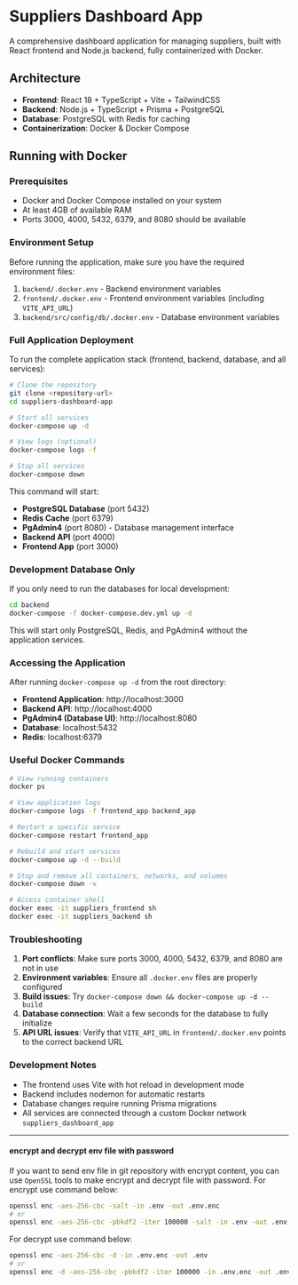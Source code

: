 # Suppliers Dashboard App

A comprehensive dashboard application for managing suppliers, built with React frontend and Node.js backend, fully containerized with Docker.

## Architecture

- **Frontend**: React 18 + TypeScript + Vite + TailwindCSS
- **Backend**: Node.js + TypeScript + Prisma + PostgreSQL
- **Database**: PostgreSQL with Redis for caching
- **Containerization**: Docker & Docker Compose

## Running with Docker

### Prerequisites

- Docker and Docker Compose installed on your system
- At least 4GB of available RAM
- Ports 3000, 4000, 5432, 6379, and 8080 should be available

### Environment Setup

Before running the application, make sure you have the required environment files:

1. `backend/.docker.env` - Backend environment variables
2. `frontend/.docker.env` - Frontend environment variables (including `VITE_API_URL`)
3. `backend/src/config/db/.docker.env` - Database environment variables

### Full Application Deployment

To run the complete application stack (frontend, backend, database, and all services):

```bash
# Clone the repository
git clone <repository-url>
cd suppliers-dashboard-app

# Start all services
docker-compose up -d

# View logs (optional)
docker-compose logs -f

# Stop all services
docker-compose down
```

This command will start:

- **PostgreSQL Database** (port 5432)
- **Redis Cache** (port 6379)
- **PgAdmin4** (port 8080) - Database management interface
- **Backend API** (port 4000)
- **Frontend App** (port 3000)

### Development Database Only

If you only need to run the databases for local development:

```bash
cd backend
docker-compose -f docker-compose.dev.yml up -d
```

This will start only PostgreSQL, Redis, and PgAdmin4 without the application services.

### Accessing the Application

After running `docker-compose up -d` from the root directory:

- **Frontend Application**: http://localhost:3000
- **Backend API**: http://localhost:4000
- **PgAdmin4 (Database UI)**: http://localhost:8080
- **Database**: localhost:5432
- **Redis**: localhost:6379

### Useful Docker Commands

```bash
# View running containers
docker ps

# View application logs
docker-compose logs -f frontend_app backend_app

# Restart a specific service
docker-compose restart frontend_app

# Rebuild and start services
docker-compose up -d --build

# Stop and remove all containers, networks, and volumes
docker-compose down -v

# Access container shell
docker exec -it suppliers_frontend sh
docker exec -it suppliers_backend sh
```

### Troubleshooting

1. **Port conflicts**: Make sure ports 3000, 4000, 5432, 6379, and 8080 are not in use
2. **Environment variables**: Ensure all `.docker.env` files are properly configured
3. **Build issues**: Try `docker-compose down && docker-compose up -d --build`
4. **Database connection**: Wait a few seconds for the database to fully initialize
5. **API URL issues**: Verify that `VITE_API_URL` in `frontend/.docker.env` points to the correct backend URL

### Development Notes

- The frontend uses Vite with hot reload in development mode
- Backend includes nodemon for automatic restarts
- Database changes require running Prisma migrations
- All services are connected through a custom Docker network `suppliers_dashboard_app`

---

#### encrypt and decrypt env file with password

If you want to send env file in git repository with encrypt content, you can use `OpenSSL` tools to make encrypt and decrypt file with password.
For encrypt use command below:

```bash
openssl enc -aes-256-cbc -salt -in .env -out .env.enc
# or
openssl enc -aes-256-cbc -pbkdf2 -iter 100000 -salt -in .env -out .env.enc
```

For decrypt use command below:

```bash
openssl enc -aes-256-cbc -d -in .env.enc -out .env
# or
openssl enc -d -aes-256-cbc -pbkdf2 -iter 100000 -in .env.enc -out .env
```

